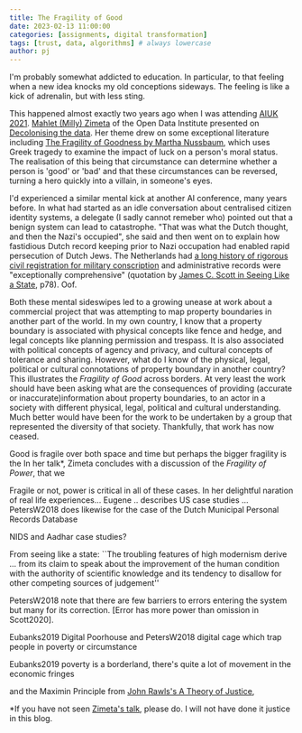 ```yaml
---
title: The Fragility of Good
date: 2023-02-13 11:00:00 
categories: [assignments, digital transformation]
tags: [trust, data, algorithms] # always lowercase
author: pj
---
```

I'm probably somewhat addicted to education. In particular, to that feeling when a new idea knocks my old conceptions sideways. The feeling is like a kick of adrenalin, but with less sting.

This happened almost exactly two years ago when I was attending [AIUK 2021](https://www.conferencecast.tv/event-1857-aiuk-2021). [Mahlet (Milly) Zimeta](https://theodi.org/person/dr-mahlet-milly-zimeta/) of the Open Data Institute presented on [Decolonising the data](https://www.conferencecast.tv/talk-40011-aiuk-spotlight-talks-session-1). Her theme drew on some exceptional literature including [The Fragility of Goodness by Martha Nussbaum](https://www.cambridge.org/core/books/fragility-of-goodness/B212012979833A828690B9CA907A87BF), which uses Greek tragedy to examine the impact of luck on a person's moral status. The realisation of this being that circumstance can determine whether a person is 'good' or 'bad' and that these circumstances can be reversed, turning a hero quickly into a villain, in someone's eyes. 

I'd experienced a similar mental kick at another AI conference, many years before. In what had started as an idle conversation about centralised citizen identity systems, a delegate (I sadly cannot remeber who) pointed out that a benign system can lead to catastrophe. "That was what the Dutch thought, and then the Nazi's occupied", she said and then went on to explain how fastidious Dutch record keeping prior to Nazi occupation had enabled rapid persecution of Dutch Jews. The Netherlands had [a long history of rigorous civil registration for military conscription](https://www.dutchgenealogy.nl/civil-registration) and administrative records were "exceptionally comprehensive" (quotation by [James C. Scott in Seeing Like a State](https://theanarchistlibrary.org/library/james-c-scott-seeing-like-a-state), p78). Oof.

Both these mental sideswipes led to a growing unease at work about a commercial project that was attempting to map property boundaries in another part of the world. In my own country, I know that a property boundary is associated with physical concepts like fence and hedge, and legal concepts like planning permission and trespass. It is also associated with political concepts of agency and privacy, and cultural concepts of tolerance and sharing. However, what do I know of the physical, legal, political or cultural connotations of property boundary in another country? This illustrates the _Fragility of Good_ across borders. At very least the work should have been asking what are the consequences of providing (accurate or inaccurate)information about property boundaries, to an actor in a society with different physical, legal, political and cultural understanding. Much better would have been for the work to be undertaken by a group that represented the diversity of that society. Thankfully, that work has now ceased.

Good is fragile over both space and time but perhaps the bigger fragility is the 
In her talk*, Zimeta concludes with a discussion of the _Fragility of Power_, that we 

Fragile or not, power is critical in all of these cases. In her delightful naration of real life experiences... Eugene .. describes US case studies ... PetersW2018 does likewise for the case of the Dutch Municipal Personal Records Database

NIDS and Aadhar case studies?


From seeing like a state:
``The troubling features of high modernism derive ... from its claim to speak about the improvement of the human condition with the authority of scientific knowledge and its tendency to disallow for other competing sources of judgement''



PetersW2018 note that there are few barriers to errors entering the system but many for its correction. [Error has more power than omission in Scott2020]. 

Eubanks2019 Digital Poorhouse and PetersW2018 digital cage which trap people in poverty or circumstance

Eubanks2019 poverty is a borderland, there's quite a lot of movement in the economic fringes



 and the Maximin Principle from [John Rawls's A Theory of Justice](https://en.wikipedia.org/wiki/A_Theory_of_Justice), 




*If you have not seen [Zimeta's talk](https://www.conferencecast.tv/talk-40011-aiuk-spotlight-talks-session-1), please do. I will not have done it justice in this blog.